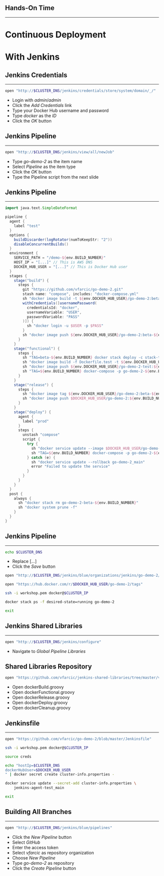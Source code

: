 ## Hands-On Time

---

# Continuous Deployment

# With Jenkins


## Jenkins Credentials

---

```bash
open "http://$CLUSTER_DNS/jenkins/credentials/store/system/domain/_/"
```

* Login with *admin*/*admin*
* Click the *Add Credentials* link
* Type your Docker Hub username and password
* Type *docker* as the *ID*
* Click the *OK* button


## Jenkins Pipeline

---

```bash
open "http://$CLUSTER_DNS/jenkins/view/all/newJob"
```

* Type *go-demo-2* as the item name
* Select *Pipeline* as the item type
* Click the *OK* button
* Type the Pipeline script from the next slide


## Jenkins Pipeline

---

```groovy
import java.text.SimpleDateFormat

pipeline {
  agent {
    label "test"
  }
  options {
    buildDiscarder(logRotator(numToKeepStr: "2"))
    disableConcurrentBuilds()
  }
  environment {
    SERVICE_PATH = "/demo-${env.BUILD_NUMBER}"
    HOST_IP = "[...]" // This is AWS DNS
    DOCKER_HUB_USER = "[...]" // This is Docker Hub user
  }
  stages {
    stage("build") {
      steps {
        git "https://github.com/vfarcic/go-demo-2.git"
        stash name: "compose", includes: "docker-compose.yml"
        sh "docker image build -t ${env.DOCKER_HUB_USER}/go-demo-2:beta-${env.BUILD_NUMBER} ."
        withCredentials([usernamePassword(
          credentialsId: "docker",
          usernameVariable: "USER",
          passwordVariable: "PASS"
        )]) {
          sh "docker login -u $USER -p $PASS"
        }
        sh "docker image push ${env.DOCKER_HUB_USER}/go-demo-2:beta-${env.BUILD_NUMBER}"
      }
    }
    stage("functional") {
      steps {
        sh "TAG=beta-${env.BUILD_NUMBER} docker stack deploy -c stack-test.yml go-demo-2-beta-${env.BUILD_NUMBER}"
        sh "docker image build -f Dockerfile.test -t ${env.DOCKER_HUB_USER}/go-demo-2-test:${env.BUILD_NUMBER} ."
        sh "docker image push ${env.DOCKER_HUB_USER}/go-demo-2-test:${env.BUILD_NUMBER}"
        sh "TAG=${env.BUILD_NUMBER} docker-compose -p go-demo-2-${env.BUILD_NUMBER} run --rm functional"
      }
    }
    stage("release") {
      steps {
        sh "docker image tag ${env.DOCKER_HUB_USER}/go-demo-2:beta-${env.BUILD_NUMBER} ${env.DOCKER_HUB_USER}/go-demo-2:${env.BUILD_NUMBER}"
        sh "docker image push $DOCKER_HUB_USER/go-demo-2:${env.BUILD_NUMBER}"
      }
    }
    stage("deploy") {
      agent {
        label "prod"
      }
      steps {
        unstash "compose"
        script {
          try {
            sh "docker service update --image $DOCKER_HUB_USER/go-demo-2:${env.BUILD_NUMBER} go-demo-2_main"
            sh "TAG=${env.BUILD_NUMBER} docker-compose -p go-demo-2-${env.BUILD_NUMBER} run --rm production"
          } catch (e) {
            sh "docker service update --rollback go-demo-2_main"
            error "Failed to update the service"
          }
        }
      }
    }
  }
  post {
    always {
      sh "docker stack rm go-demo-2-beta-${env.BUILD_NUMBER}"
      sh "docker system prune -f"
    }
  }
}
```


## Jenkins Pipeline

---

```bash
echo $CLUSTER_DNS
```

* Replace [...]
* Click the *Save* button

```bash
open "http://$CLUSTER_DNS/jenkins/blue/organizations/jenkins/go-demo-2/activity"

open "https://hub.docker.com/r/$DOCKER_HUB_USER/go-demo-2/tags"

ssh -i workshop.pem docker@$CLUSTER_IP

docker stack ps -f desired-state=running go-demo-2

exit
```


## Jenkins Shared Libraries

---

```bash
open "http://$CLUSTER_DNS/jenkins/configure"
```

* Navigate to *Global Pipeline Libraries*


## Shared Libraries Repository

```bash
open "https://github.com/vfarcic/jenkins-shared-libraries/tree/master/vars"
```

* Open dockerBuild.groovy
* Open dockerFunctional.groovy
* Open dockerRelease.groovy
* Open dockerDeploy.groovy
* Open dockerCleanup.groovy


## Jenkinsfile

---

```bash
open "https://github.com/vfarcic/go-demo-2/blob/master/Jenkinsfile"

ssh -i workshop.pem docker@$CLUSTER_IP

source creds

echo "hostIp=$CLUSTER_DNS
dockerHubUser=$DOCKER_HUB_USER
" | docker secret create cluster-info.properties -

docker service update --secret-add cluster-info.properties \
    jenkins-agent-test_main

exit
```


## Building All Branches

---

```bash
open "http://$CLUSTER_DNS/jenkins/blue/pipelines"
```

* Click the *New Pipeline* button
* Select *GitHub*
* Enter the access token
* Select *vfarcic* as repository organization
* Choose *New Pipeline*
* Type *go-demo-2* as repository
* Click the *Create Pipeline* button
